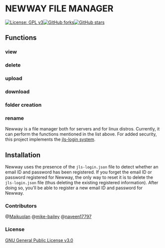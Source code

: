 # NEWWAY FILE MANAGER
[![License: GPL v3](https://img.shields.io/badge/License-GPL%20v3-blue.svg)](https://www.gnu.org/licenses/gpl-3.0)[![GitHub forks](https://img.shields.io/github/forks/badges/shields.svg?style=social&label=Fork)]()[![GitHub stars](https://img.shields.io/github/stars/badges/shields.svg?style=social&label=Stars)]()

## Functions

### view
### delete
### upload
### download
### folder creation
### rename

Newway is a file manager both for servers and for linux distros. Currently, it can perform the functions mentioned in the list above. For added security, this project implements the [jls-login system](https://github.com/naveen17797/jsonLogSys).

## Installation
Newway uses the presence of the `jls-login.json` file to detect whether an email ID and password has been registered. If you forget the email ID or password registered for Newway, the only way to reset it is to delete the `jls-login.json` file (thus deleting the existing registered information). After doing so, you'll be able to register a new email ID and password for Newway.

### Contributors
@[Maikuolan](https://github.com/Maikuolan)
@[mike-bailey](https://github.com/mike-bailey)
@[naveen17797](https://github.com/naveen17797)

### License
[GNU General Public License v3.0](LICENSE)

